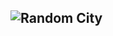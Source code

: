 ![Random City](https://github.com/Emreodesia/City-generator-React-js-/assets/115417234/298283cc-71fd-470a-9642-bf44b5e9595a)
-
